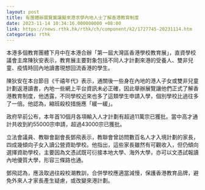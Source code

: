 ```yaml
---
layout: post
title: 有團體辦展覽冀讓擬來港求學內地人士了解香港教育制度
date: 2023-11-14 10:34:16.000000000 +08:00
link: https://news.rthk.hk/rthk/ch/component/k2/1727745-20231114.htm
categories: rthk
---
```


本港多個教育團體下月中在本港合辦「第一屆大灣區香港學校教育展」，直資學校議會主席陳狄安表示，教育展主要對象包括不同人才計劃來港的受養人、雙非兒童、疫情時回內地讀書現想回流香港的學生。

陳狄安在本台節目《千禧年代》表示，通關後一些身在內地的港人子女或雙非兒童計劃返港讀書，內地一些網上平台資訊未必正確，因此舉辦展覽讓他們正式了解香港教育制度，他透露，不同學校近來也多了這類學生申請入學，個別學校比過往多了一倍。他認為，縮班殺校措施應「緩一緩」。

政府早前公布，本年首10個月各項輸入人才計劃有超過11萬宗已獲批。當中高才通計共收到約55000宗申請，超過43000宗已獲批。

立法會議員、教聯會副會長鄧飛表示，教聯會曾訪問數百名人才入境計劃的家長，四成幾傾向子女入讀公營資助學校。他指出，這些家長雖然有可觀收入，但仍傾向選擇資助學校，主要因為文憑試既可衍接本地大學、海外大學，亦可以文憑試報讀內地優質大學，形容三條路也通。

鄧飛認為，應汲取過往殺校潮教訓，合併學校應適當減慢，保護香港教育品牌，避免外來人才家長產生疑慮，或改變來港計劃。
